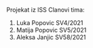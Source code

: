Projekat iz ISS
Clanovi tima:

1. Luka Popovic SV4/2021
2. Matija Popovic SV5/2021
3. Aleksa Janjic SV58/2021